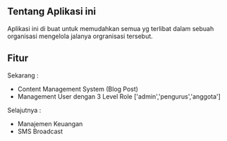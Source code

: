## Tentang Aplikasi ini

Aplikasi ini di buat untuk memudahkan semua yg terlibat dalam sebuah organisasi mengelola jalanya orgranisasi tersebut.

## Fitur 

Sekarang :

- Content Management System (Blog Post)
- Management User dengan 3 Level Role ['admin','pengurus','anggota']


Selajutnya :

- Manajemen Keuangan
- SMS Broadcast
